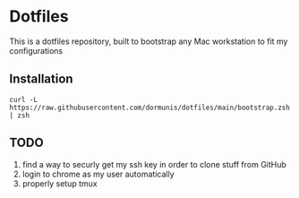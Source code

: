 # Dotfiles

This is a dotfiles repository, built to bootstrap any Mac workstation to fit my configurations

## Installation

```
curl -L https://raw.githubusercontent.com/dormunis/dotfiles/main/bootstrap.zsh | zsh
```

## TODO
1. find a way to securly get my ssh key in order to clone stuff from GitHub
2. login to chrome as my user automatically
3. properly setup tmux
